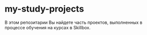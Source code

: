 # my-study-projects
В этом репозитарии Вы найдете часть проектов, выполненных в процессе обучения на курсах в Skillbox.

